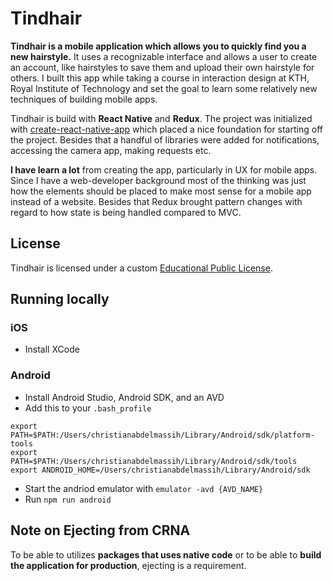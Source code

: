 # Tindhair

**Tindhair is a mobile application which allows you to quickly find you a new hairstyle.** It uses a recognizable interface and allows a user to create an account, like hairstyles to save them and upload their own hairstyle for others. I built this app while taking a course in interaction design at KTH, Royal Institute of Technology and set the goal to learn some relatively new techniques of building mobile apps.

Tindhair is build with **React Native** and **Redux**. The project was initialized with [create-react-native-app](https://facebook.github.io/react-native/blog/2017/03/13/introducing-create-react-native-app.html) which placed a nice foundation for starting off the project. Besides that a handful of libraries were added for notifications, accessing the camera app, making requests etc.

**I have learn a lot** from creating the app, particularly in UX for mobile apps. Since I have a web-developer background most of the thinking was just how the elements should be placed to make most sense for a mobile app instead of a website. Besides that Redux brought pattern changes with regard to how state is being handled compared to MVC.

## License

Tindhair is licensed under a custom [Educational Public License](https://github.com/chrismessiah/tindhair-app/blob/master/LICENSE).

## Running locally

### iOS

* Install XCode

### Android

* Install Android Studio, Android SDK, and an AVD
* Add this to your `.bash_profile`
```
export PATH=$PATH:/Users/christianabdelmassih/Library/Android/sdk/platform-tools
export PATH=$PATH:/Users/christianabdelmassih/Library/Android/sdk/tools
export ANDROID_HOME=/Users/christianabdelmassih/Library/Android/sdk
```
* Start the andriod emulator with `emulator -avd {AVD_NAME}`
* Run `npm run android`

## Note on Ejecting from CRNA

To be able to utilizes **packages that uses native code** or to be able to **build the application for production**, ejecting is a requirement.  
